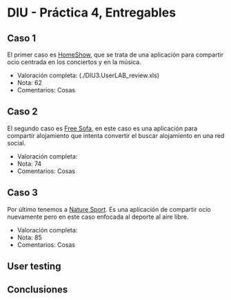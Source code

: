# DIU - Práctica 4, Entregables

## Caso 1
El primer caso es [HomeShow](https://github.com/miguelroldanc/DIU20), que se trata de una aplicación para compartir ocio centrada en los conciertos y en la música.
 - Valoración completa: (./DIU3.UserLAB_review.xls)
 - Nota: 62
 - Comentarios: Cosas
## Caso 2
El segundo caso es [Free Sofa](https://github.com/migueg/DIU20), en este caso es una aplicación para compartir alojamiento que intenta convertir el buscar alojamiento en una red social.
 - Valoración completa: 
 - Nota: 74
 - Comentarios: Cosas
## Caso 3
Por último tenemos  a [Nature Sport](https://github.com/Josalmer/DIU3_Workers). Es una aplicación de compartir ocio nuevamente pero en este caso enfocada al deporte al aire libre.
 - Valoración completa: 
 - Nota: 85
 - Comentarios: Cosas

## User testing

## Conclusiones
